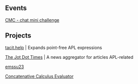 <section>

# Events
[CMC - chat mini challenge](events/chat-mini-challenge.html)

</section>

<section>

# Projects

<div id="e" hidden></div>

<a id="e" href="projects/tacit.help.html">tacit.help</a> | Expands point-free APL expressions

<a id="e" href="https://apl.news">The Jot Dot Times</a> | A news aggregator for articles APL-related

<div id="ε" hidden></div>

<a id="ε" href="projects/emmasynth.html">emssu23</a>

[Concatenative Calculus Evaluator](/home/olus2000/concat-eval.html)

</section>